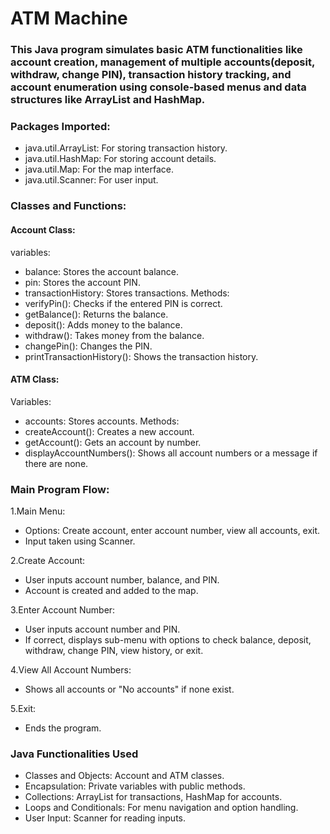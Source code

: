 # ATM Machine

### This Java program simulates basic ATM functionalities like account creation, management of multiple accounts(deposit, withdraw, change PIN), transaction history tracking, and account enumeration using console-based menus and data structures like ArrayList and HashMap.
### Packages Imported:
- java.util.ArrayList: For storing transaction history.
- java.util.HashMap: For storing account details.
- java.util.Map: For the map interface.
- java.util.Scanner: For user input.
### Classes and Functions:
#### Account Class:
variables:
- balance: Stores the account balance.
- pin: Stores the account PIN.
- transactionHistory: Stores transactions.
Methods:
- verifyPin(): Checks if the entered PIN is correct.
- getBalance(): Returns the balance.
- deposit(): Adds money to the balance.
- withdraw(): Takes money from the balance.
- changePin(): Changes the PIN.
- printTransactionHistory(): Shows the transaction history.

 #### ATM Class:
Variables:
- accounts: Stores accounts.
 Methods:
- createAccount(): Creates a new account.
- getAccount(): Gets an account by number.
- displayAccountNumbers(): Shows all account numbers or a message if there are none.



### Main Program Flow:
1.Main Menu:
 - Options: Create account, enter account number, view all accounts, exit.
 - Input taken using Scanner.
   
2.Create Account:
- User inputs account number, balance, and PIN.
- Account is created and added to the map.

3.Enter Account Number:
- User inputs account number and PIN.
- If correct, displays sub-menu with options to check balance, deposit, withdraw, change PIN, view history, or exit.
  
4.View All Account Numbers:
- Shows all accounts or "No accounts" if none exist.
  
5.Exit:
- Ends the program.


### Java Functionalities Used
- Classes and Objects: Account and ATM classes.
- Encapsulation: Private variables with public methods.
- Collections: ArrayList for transactions, HashMap for accounts.
- Loops and Conditionals: For menu navigation and option handling.
- User Input: Scanner for reading inputs.
